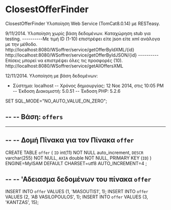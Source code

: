 ClosestOfferFinder
==================

ClosestOfferFinder
Υλοποίηση Web Service (TomCat8.0.14) με RESTeasy.

9/11/2014. Υλοποίηση χωρίς βάση δεδομένων. Καταχώρηση stub για testing.
----------Με τιμή ID (1-10) επιστρέφει είτε json είτε xml ανάλογα με την μέθοδο.
           http://localhost:8080/WSoffrer/service/getOfferByIdXML/{id}
           http://localhost:8080/WSoffrer/service/getOfferByIdJSON/{id}
----------Επίσεις μπορεί να επιστρέψει όλες τις προσφορές (10).
           http://localhost:8080/WSoffrer/service/getAllOffersXML
           
12/11/2014. Υλοποίηση με βάση δεδομένων:

- Σύστημα: localhost
-- Χρόνος δημιουργίας: 12 Νοε 2014, στις 10:05 PM
-- Έκδοση Διακομιστή: 5.0.51
-- Έκδοση PHP: 5.2.6

SET SQL_MODE="NO_AUTO_VALUE_ON_ZERO";

-- 
-- Βάση: `offers`
-- 

-- --------------------------------------------------------

-- 
-- Δομή Πίνακα για τον Πίνακα `offer`
-- 

CREATE TABLE `offer` (
  `ID` int(11) NOT NULL auto_increment,
  `DESCR` varchar(255) NOT NULL,
  `AXIA` double NOT NULL,
  PRIMARY KEY  (`ID`)
) ENGINE=MyISAM  DEFAULT CHARSET=utf8 AUTO_INCREMENT=4 ;

-- 
-- 'Αδειασμα δεδομένων του πίνακα `offer`
-- 

INSERT INTO `offer` VALUES (1, 'MASOUTIS1', 1);
INSERT INTO `offer` VALUES (2, 'AB VASILOPOULOS', 1);
INSERT INTO `offer` VALUES (3, 'KANTZAS', 15);

